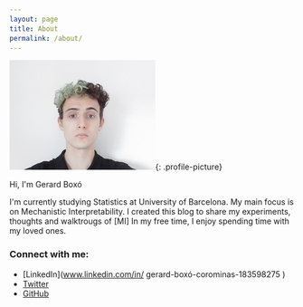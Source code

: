 ```yaml
---
layout: page
title: About
permalink: /about/
---
```


![Profile Picture](/assets/images/profile_picture.jpg){: .profile-picture}



Hi, I'm Gerard Boxó

I'm currently studying Statistics at University of Barcelona. My main focus is on Mechanistic Interpretability. I created this blog to share my experiments, thoughts and walktrougs of [MI]
In my free time, I enjoy spending time with my loved ones.

### Connect with me:

- [LinkedIn](www.linkedin.com/in/
gerard-boxó-corominas-183598275
)
- [Twitter](https://twitter.com/gboxo)
- [GitHub](https://github.com/gboxo)
